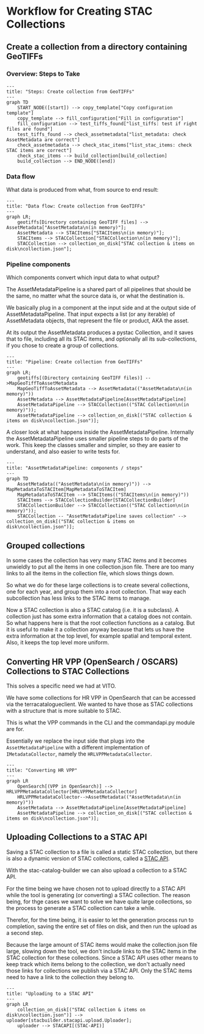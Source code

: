 # Workflow for Creating STAC Collections

## Create a collection from a directory containing GeoTIFFs

### Overview: Steps to Take

```mermaid
---
title: "Steps: Create collection from GeoTIFFs"
---
graph TD
    START_NODE([start]) --> copy_template["Copy configuration template"]
    copy_template --> fill_configuration["Fill in configuration"]
    fill_configuration --> test_tiffs_found["list_tiffs: test if right files are found"]
    test_tiffs_found --> check_assetmetadata["list_metadata: check AssetMetadata are correct"]
    check_assetmetadata --> check_stac_items["list_stac_items: check STAC items are correct"]
    check_stac_items --> build_collection[build_collection]
    build_collection --> END_NODE([end])
```

### Data flow

What data is produced from what, from source to end result:

```mermaid
---
title: "Data flow: Create collection from GeoTIFFs"
---
graph LR;
    geotiffs[Directory containing GeoTIFF files] --> AssetMetadata["AssetMetadata\n(in memory)"];
    AssetMetadata --> STACItems["STACItems\n(in memory)"];
    STACItems --> STACCollection["STACCollection\n(in memory)"];
    STACCollection --> collection_on_disk["STAC collection & items on disk\ncollection.json"];
```

### Pipeline components

Which components convert which input data to what output?

The AssetMetadataPipeline is a shared part of all pipelines that should be the same, no matter what the source data is, or what the destination is.

We basically plug in a component at the input side and at the output side of AssetMetadataPipeline.
That input expects a list (or any iterable) of AssetMetadata objects, that represent the file or product, AKA the asset.

At its output the AssetMetadata produces a pystac Collection, and it saves that to file, including all its STAC items, and optionally all its sub-collections, if you chose to create a group of collections.


```mermaid
---
title: "Pipeline: Create collection from GeoTIFFs"
---
graph LR;
    geotiffs[(Directory containing GeoTIFF files)] -->MapGeoTiffToAssetMetadata
    MapGeoTiffToAssetMetadata --> AssetMetadata(("AssetMetadata\n(in memory)"))
    AssetMetadata --> AssetMetadataPipeline[AssetMetadataPipeline]
    AssetMetadataPipeline --> STACCollection(("STAC Collection\n(in memory)"));
    AssetMetadataPipeline --> collection_on_disk[("STAC collection & items on disk\ncollection.json")];
```

A closer look at what happens inside the AssetMetadataPipeline.
Internally the AssetMetadataPipeline uses smaller pipeline steps to do parts of the work.
This keep the classes smaller and simpler, so they are easier to understand, and also easier to write tests for.

```mermaid
---
title: "AssetMetadataPipeline: components / steps"
---
graph TD
    AssetMetadata(("AssetMetadata\n(in memory)")) --> MapMetadataToSTACItem[MapMetadataToSTACItem]
    MapMetadataToSTACItem --> STACItems(("STACItems\n(in memory)"))
    STACItems --> STACCollectionBuilder[STACCollectionBuilder]
    STACCollectionBuilder --> STACCollection(("STAC Collection\n(in memory)"));
    STACCollection -- "AssetMetadataPipeline saves collection" --> collection_on_disk[("STAC collection & items on disk\ncollection.json")];
```

## Grouped collections

In some cases the collection has very many STAC items and it becomes unwieldly to put all the items in one collection.json file. There are too many links to all the items in the collection file, which slows things down.

So what we do for these large collections is to create several collections, one for each year, and group them into a root collection. That way each subcollection has less links to the STAC items to manage.

Now a STAC collection is also a STAC catalog (i.e. it is a subclass). A collection just has some extra information that a catalog does not contain. So what happens here is that the root collection functions as a catalog. But it is useful to make it a collection anyway because that lets us have the extra information at the top level, for example spatial and temporal extent. Also, it keeps the top level more uniform.

## Converting HR VPP (OpenSearch / OSCARS) Collections to STAC Collections

This solves a specific need we had at VITO.

We have some collections for HR VPP in OpenSearch that can be accessed via the terracatalogueclient.
We wanted to have those as STAC collections with a structure that is more suitable to STAC.

This is what the VPP commands in the CLI and the commandapi.py module are for.

Essentially we replace the input side that plugs into the `AssetMetadataPipeline` with a different  implementation of `IMetadataCollector`, namely the `HRLVPPMetadataCollector`.


```mermaid
---
title: "Converting HR VPP"
---
graph LR
    OpenSearch[(VPP in OpenSearch)] --> HRLVPPMetadataCollector[HRLVPPMetadataCollector]
    HRLVPPMetadataCollector-->AssetMetadata(("AssetMetadata\n(in memory)"))
    AssetMetadata --> AssetMetadataPipeline[AssetMetadataPipeline]
    AssetMetadataPipeline --> collection_on_disk[("STAC collection & items on disk\ncollection.json")];
```

## Uploading Collections to a STAC API

Saving a STAC collection to a file is called a static STAC collection, but there is also a dynamic version of STAC collections, called a [STAC API](https://github.com/radiantearth/stac-api-spec).

With the stac-catalog-builder we can also upload a collection to a STAC API.

For the time being we have chosen not to upload directly to a STAC API while the tool is generating (or converting) a STAC collection.
The reason being, for thge cases we want to solve we have quite large collections, so the process to generate a STAC collection can take a while.

Therefor, for the time being, it is easier to let the generation process run to completion, saving the entire set of files on disk, and then run the upload as a second step.

Because the large amount of STAC items would make the collection.json file large, slowing down the tool, we don't include links to the STAC items in the STAC collection for these collections.
Since a STAC API uses other means to keep track which items belong to the collection, we don't actually need those links for collections we publish via a STAC API. Only the STAC items need to have a link to the collection they belong to.


```mermaid
---
title: "Uploading to a STAC API"
---
graph LR
    collection_on_disk[("STAC collection & items on disk\ncollection.json")] --> uploader[stacbuilder.stacapi.upload.Uploader];
    uploader --> STACAPI[(STAC-API)]
```
